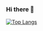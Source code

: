 ### Hi there 👋

[![Top Langs](https://github-readme-stats.vercel.app/api/top-langs/?username=Jih00nJung&layout=donut)](https://github.com/anuraghazra/github-readme-stats)


<!--
**Jih00nJung/Jih00nJung** is a ✨ _special_ ✨ repository because its `README.md` (this file) appears on your GitHub profile.

Here are some ideas to get you started:

- 🔭 I’m currently working on ...
- 🌱 I’m currently learning ...
- 👯 I’m looking to collaborate on ...
- 🤔 I’m looking for help with ...
- 💬 Ask me about ...
- 📫 How to reach me: ...
- 😄 Pronouns: ...
- ⚡ Fun fact: ...
-->
